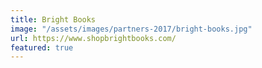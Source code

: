 ```yaml
---
title: Bright Books
image: "/assets/images/partners-2017/bright-books.jpg"
url: https://www.shopbrightbooks.com/
featured: true
---
```


